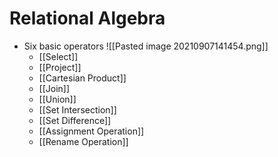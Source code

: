 # Relational Algebra
* Six basic operators
	![[Pasted image 20210907141454.png]]
	* [[Select]]
	* [[Project]]
	* [[Cartesian Product]]
	* [[Join]]
	* [[Union]]
	* [[Set Intersection]]
	* [[Set Difference]]
	* [[Assignment Operation]]
	* [[Rename Operation]]


